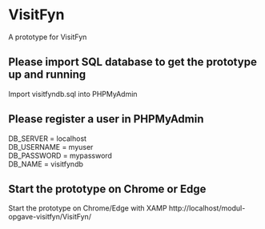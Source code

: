 # VisitFyn
 A prototype for VisitFyn

<h2>Please import SQL database to get the prototype up and running</h2>
 Import visitfyndb.sql into PHPMyAdmin
<br>
<h2>Please register a user in PHPMyAdmin</h2>
DB_SERVER = localhost <br>
DB_USERNAME = myuser <br>
DB_PASSWORD = mypassword <br>
DB_NAME = visitfyndb <br>
<h2>Start the prototype on Chrome or Edge</h2>
Start the prototype on Chrome/Edge with XAMP http://localhost/modul-opgave-visitfyn/VisitFyn/
